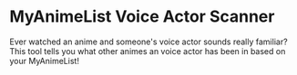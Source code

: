 # MyAnimeList Voice Actor Scanner
Ever watched an anime and someone's voice actor sounds really familiar? This tool tells you what other animes an voice actor has been in based on your MyAnimeList!
